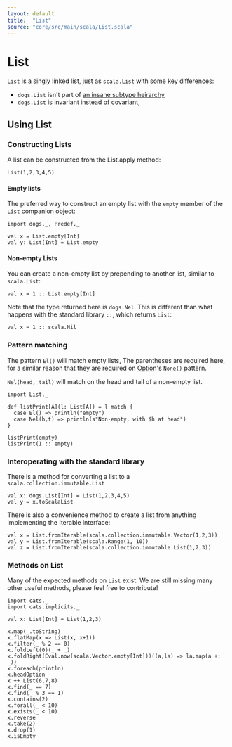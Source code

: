 ```yaml
---
layout: default
title:  "List"
source: "core/src/main/scala/List.scala"
---
```

# List

`List` is a singly linked list, just as `scala.List` with some key differences:

- `dogs.List` isn't part of [an insane subtype heirarchy](https://tpolecat.github.io/2013/11/13/list.html)
- `dogs.List` is invariant instead of covariant,

## Using List

### Constructing Lists

A list can be constructed from the List.apply method:

```tut
List(1,2,3,4,5)
```

#### Empty lists

The preferred way to construct an empty list with the `empty` member of the `List` companion object:

```tut
import dogs._, Predef._

val x = List.empty[Int]
val y: List[Int] = List.empty
```

#### Non-empty Lists

You can create a non-empty list by prepending to another list, similar to `scala.List`:

```tut
val x = 1 :: List.empty[Int]
```

Note that the type returned here is `dogs.Nel`. This is different than
what happens with the standard library `::`, which returns `List`:

```tut
val x = 1 :: scala.Nil
```


### Pattern matching

The pattern `El()` will match empty lists, The parentheses are
required here, for a similar reason that they are required on
[Option](option)'s `None()` pattern.

`Nel(head, tail)` will match on the head and tail of a non-empty list.

```tut
import List._

def listPrint[A](l: List[A]) = l match {
  case El() => println("empty")
  case Nel(h,t) => println(s"Non-empty, with $h at head")
}

listPrint(empty)
listPrint(1 :: empty)
```

### Interoperating with the standard library

There is a method for converting a list to a `scala.collection.immutable.List`

```tut
val x: dogs.List[Int] = List(1,2,3,4,5)
val y = x.toScalaList
```

There is also a convenience method to create a list from anything implementing the Iterable interface:

```tut
val x = List.fromIterable(scala.collection.immutable.Vector(1,2,3))
val y = List.fromIterable(scala.Range(1, 10))
val z = List.fromIterable(scala.collection.immutable.List(1,2,3))
```

### Methods on List

Many of the expected methods on `List` exist. We are still missing
many other useful methods, please feel free to contribute!

```tut
import cats._
import cats.implicits._

val x: List[Int] = List(1,2,3)

x.map(_.toString)
x.flatMap(x => List(x, x+1))
x.filter(_ % 2 == 0)
x.foldLeft(0)(_ + _)
x.foldRight(Eval.now(scala.Vector.empty[Int]))((a,la) => la.map(a +: _))
x.foreach(println)
x.headOption
x ++ List(6,7,8)
x.find(_ == 7)
x.find(_ % 3 == 1)
x.contains(2)
x.forall(_ < 10)
x.exists(_ < 10)
x.reverse
x.take(2)
x.drop(1)
x.isEmpty
```

